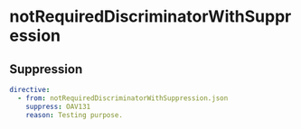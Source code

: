 # notRequiredDiscriminatorWithSuppression

## Suppression

``` yaml
directive:
  - from: notRequiredDiscriminatorWithSuppression.json
    suppress: OAV131 
    reason: Testing purpose.